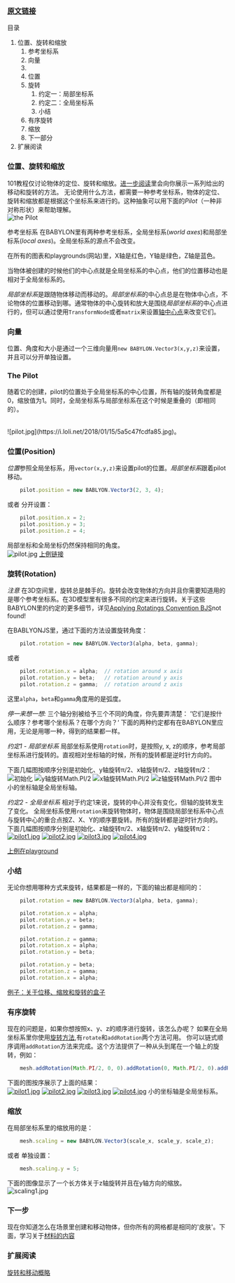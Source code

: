 ### [原文链接](http://doc.babylonjs.com/babylon101/position)

目录

1.  位置、旋转和缩放
    1. 参考坐标系
    2. 向量
    3. 
    4. 位置
    5. 旋转
        1. 约定一：局部坐标系
        2. 约定二：全局坐标系
        3. 小结
    6. 有序旋转
    7. 缩放
    8. 下一部分
2.  扩展阅读

### 位置、旋转和缩放
101教程仅讨论物体的定位、旋转和缩放。[进一步阅读](http://doc.babylonjs.com/babylon101/position#further-reading)里会向你展示一系列给出的移动和旋转的方法。
无论使用什么方法，都需要一种参考坐标系，物体的定位、旋转和缩放都是根据这个坐标系来进行的。这种抽象可以用下面的*Pilot*（一种非对称形状）来帮助理解。
<br/>
![the Pilot](https://i.loli.net/2018/01/15/5a5c2be4d947a.jpg)

参考坐标系
在BABYLON里有两种参考坐标系，全局坐标系(*world axes*)和局部坐标系(*local axes*)。全局坐标系的源点不会改变。

在所有的图表和playgrounds(网站)里，X轴是红色，Y轴是绿色，Z轴是蓝色。

当物体被创建的时候他们的中心点就是全局坐标系的中心点，他们的位置移动也是相对于全局坐标系的。

*局部坐标系*是跟随物体移动而移动的。*局部坐标系*的中心点总是在物体中心点，不论物体的位置移动到哪。通常物体的中心旋转和放大是围绕*局部坐标系*的中心点进行的，但可以通过使用`TransformNode`或者`matrix`来设置[轴中心点](http://doc.babylonjs.com/how_to/pivots)来改变它们。

### 向量
位置、角度和大小是通过一个三维向量用`new BABYLON.Vector3(x,y,z)`来设置，并且可以分开单独设置。

### The Pilot
随着它的创建，pilot的位置处于全局坐标系的中心位置，所有轴的旋转角度都是0，缩放值为1。同时，全局坐标系与局部坐标系在这个时候是重叠的（即相同的）。


<br/>
![pilot.jpg](https://i.loli.net/2018/01/15/5a5c47fcdfa85.jpg)。

### 位置(Position)
*位置*参照全局坐标系，用`vector(x,y,z)`来设置pilot的位置。*局部坐标系*跟着pilot移动。
```javascript
    pilot.position = new BABLYON.Vector3(2, 3, 4);
```
或者 分开设置：

```javascript
    pilot.position.x = 2;
    pilot.position.y = 3;
    pilot.position.z = 4;
```
局部坐标和全局坐标仍然保持相同的角度。
<br/>
![pilot.jpg](https://i.loli.net/2018/01/15/5a5c4ea3bea44.jpg)
[上例链接](https://www.babylonjs-playground.com/#UBWFJT#2)

### 旋转(Rotation)
*注意* 在3D空间里，旋转总是棘手的。旋转会改变物体的方向并且你需要知道用的是哪个参考坐标系。在3D模型里有很多不同的约定来进行旋转。关于这些BABYLON里的约定的更多细节，详见[Applying Rotatings Convention BJS](http://doc.babylonjs.com/How_To/rotation_conventions)not found!

在BABLYONJS里，通过下面的方法设置旋转角度：

```javascript
    pilot.rotation = new BABYLON.Vector3(alpha, beta, gamma);
```

或者

```javascript
    pilot.rotation.x = alpha;  // rotation around x axis
    pilot.rotation.y = beta;   // rotation around y axis
    pilot.rotation.z = gamma;  // rotation around z axis
```
这里`alpha`，`beta`和`gamma`角度用的是弧度。

*停一来想一想:* 三个轴分别被给予三个不同的角度，你先要弄清楚： ’它们是按什么顺序？参考哪个坐标系？在哪个方向？‘
下面的两种约定都有在BABYLON里应用，无论是用哪一种，得到的结果都一样。

*约定1 - 局部坐标系*
局部坐标系使用`rotation`时，是按照y, x, z的顺序，参考局部坐标系进行旋转的。直视相对坐标轴的时候，所有的旋转都是逆时针方向的。

下面几幅图按顺序分别是初始化、y轴旋转π/2、x轴旋转π/2、z轴旋转π/2：
<br/>
![初始化](https://i.loli.net/2018/01/15/5a5c571b7655f.jpg)
![y轴旋转Math.PI/2](https://i.loli.net/2018/01/15/5a5c571b7fb2a.jpg)
![x轴旋转Math.PI/2](https://i.loli.net/2018/01/15/5a5c571b81413.jpg)
![z轴旋转Math.PI/2](https://i.loli.net/2018/01/15/5a5c571b89dd3.jpg)
图中小的坐标轴是全局坐标轴。
<br/>

*约定2 - 全局坐标系*
相对于约定1来说，旋转的中心并没有变化，但轴的旋转发生了变化。
全局坐标系使用`rotation`来旋转物体时，物体是围绕局部坐标系中心点与旋转中心的重合点按Z、X、Y的顺序要旋转。所有的旋转都是逆时针方向的。
下面几幅图按顺序分别是初始化、z轴旋转π/2、x轴旋转π/2、y轴旋转π/2：
<br/>
[![pilot1.jpg](https://i.loli.net/2018/01/15/5a5c63dc70382.jpg)](https://i.loli.net/2018/01/15/5a5c63dc70382.jpg)
[![pilot2.jpg](https://i.loli.net/2018/01/15/5a5c63dc7a9e6.jpg)](https://i.loli.net/2018/01/15/5a5c63dc7a9e6.jpg)
[![pilot3.jpg](https://i.loli.net/2018/01/15/5a5c63dc7c2a3.jpg)](https://i.loli.net/2018/01/15/5a5c63dc7c2a3.jpg)
[![pilot4.jpg](https://i.loli.net/2018/01/15/5a5c63dc85f58.jpg)](https://i.loli.net/2018/01/15/5a5c63dc85f58.jpg)
<br/>

[上例在playground](http://www.babylonjs-playground.com/#1ZMJQV#2)

### 小结
无论你想用哪种方式来旋转，结果都是一样的，下面的输出都是相同的：

```javascript
    pilot.rotation = new BABYLON.Vector3(alpha, beta, gamma);

    pilot.rotation.x = alpha;
    pilot.rotation.y = beta;
    pilot.rotation.z = gamma;

    pilot.rotation.z = gamma;
    pilot.rotation.x = alpha;
    pilot.rotation.y = beta;

    pilot.rotation.y = beta;
    pilot.rotation.z = gamma;
    pilot.rotation.x = alpha;
```
[例子：关于位移、缩放和旋转的盒子](http://www.babylonjs-playground.com/?3)

### 有序旋转
现在的问题是，如果你想按照x、y、z的顺序进行旋转，该怎么办呢？
如果在全局坐标系里你使用[旋转方法](http://doc.babylonjs.com/features/position,_rotation,_scaling),有`rotate`和`addRotation`两个方法可用。
你可以链式顺序调用`addRotation`方法来完成。这个方法提供了一种从头到尾在一个轴上的旋转，例如：
```javascript
    mesh.addRotation(Math.PI/2, 0, 0).addRotation(0, Math.PI/2, 0).addRotation(0, 0, Math.PI/2);
```
下面的图按序展示了上面的结果：
<br/>
[![pilot1.jpg](https://i.loli.net/2018/01/15/5a5c6c89786ef.jpg)](https://i.loli.net/2018/01/15/5a5c6c89786ef.jpg)
[![pilot2.jpg](https://i.loli.net/2018/01/15/5a5c6c8983124.jpg)](https://i.loli.net/2018/01/15/5a5c6c8983124.jpg)
[![pilot3.jpg](https://i.loli.net/2018/01/15/5a5c6c8984bee.jpg)](https://i.loli.net/2018/01/15/5a5c6c8984bee.jpg)
[![pilot4.jpg](https://i.loli.net/2018/01/15/5a5c6c898644a.jpg)](https://i.loli.net/2018/01/15/5a5c6c898644a.jpg)
小的坐标轴是全局坐标系。

<!-- 大体来说`mesh.addRotation(alpha, beta, gamma)`需要至少两个`alpha, beta, gamma`清零。 -->

### 缩放
在局部坐标系里的缩放用的是：
```javascript
    mesh.scaling = new BABYLON.Vector3(scale_x, scale_y, scale_z);
```
或者 单独设置：

```javascript
    mesh.scaling.y = 5;
```
下面的图像显示了一个长方体关于z轴旋转并且在y轴方向的缩放。
<br/>
![scaling1.jpg](https://i.loli.net/2018/01/15/5a5c6e4399dfe.jpg)

### 下一步
现在你知道怎么在场景里创建和移动物体，但你所有的网格都是相同的'皮肤'。下面，学习关于[材料的内容](http://doc.babylonjs.com/babylon101/materials)
### 扩展阅读
[旋转和移动概略](http://doc.babylonjs.com/features/position,_rotation,_scaling)